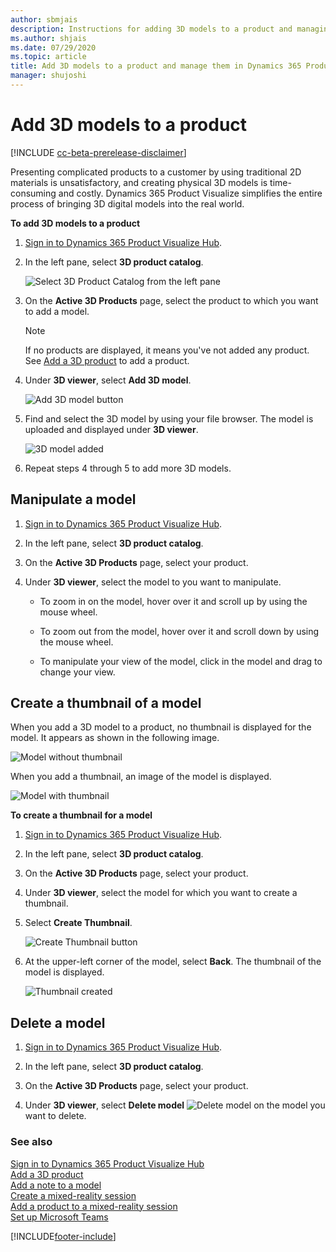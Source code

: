 ```yaml
---
author: sbmjais
description: Instructions for adding 3D models to a product and managing them in Dynamics 365 Product Visualize Hub
ms.author: shjais
ms.date: 07/29/2020
ms.topic: article
title: Add 3D models to a product and manage them in Dynamics 365 Product Visualize Hub
manager: shujoshi
---
```


# Add 3D models to a product

[!INCLUDE [cc-beta-prerelease-disclaimer](../includes/cc-beta-prerelease-disclaimer.md)]

Presenting complicated products to a customer by using traditional 2D materials is unsatisfactory, and creating physical 3D models is time-consuming and costly. Dynamics 365 Product Visualize simplifies the entire process of bringing 3D digital models into the real world.

**To add 3D models to a product**

1.  [Sign in to Dynamics 365 Product Visualize Hub](sign-in-app.md).

2.  In the left pane, select **3D product catalog**.

    ![Select 3D Product Catalog from the left pane](media/product-catalog-nav.png "Select 3D Product Catalog from the left pane")

3.  On the **Active 3D Products** page, select the product to which you want to add a model.

    > [!NOTE]
    > If no products are displayed, it means you've not added any product. See [Add a 3D product](add-3d-product.md) to add a product.

4.  Under **3D viewer**, select **Add 3D model**.

    ![Add 3D model button](media/add-3d-model-button.png "Add 3D model button")

5.  Find and select the 3D model by using your file browser. The model is uploaded and displayed under **3D viewer**.

    ![3D model added](media/model-added.png "3D model added")

6. Repeat steps 4 through 5 to add more 3D models.

## Manipulate a model

1.  [Sign in to Dynamics 365 Product Visualize Hub](sign-in-app.md).

2.  In the left pane, select **3D product catalog**.

3.  On the **Active 3D Products** page, select your product.

4.  Under **3D viewer**, select the model to you want to manipulate.

    - To zoom in on the model, hover over it and scroll up by using the mouse wheel.

    - To zoom out from the model, hover over it and scroll down by using the mouse wheel.

    - To manipulate your view of the model, click in the model and drag to change your view.

## Create a thumbnail of a model

When you add a 3D model to a product, no thumbnail is displayed for the model. It appears as shown in the following image.

![Model without thumbnail](media/model-no-thumbnail.png "Model without thumbnail")

When you add a thumbnail, an image of the model is displayed.

![Model with thumbnail](media/model-thumbnail.png "Model with thumbnail")

**To create a thumbnail for a model**

1.  [Sign in to Dynamics 365 Product Visualize Hub](sign-in-app.md).

2.  In the left pane, select **3D product catalog**.

3.  On the **Active 3D Products** page, select your product.

4.  Under **3D viewer**, select the model for which you want to create a thumbnail.

5.  Select **Create Thumbnail**.

    ![Create Thumbnail button](media/create-thumbnail-button.png "Create Thumbnail button")

6.  At the upper-left corner of the model, select **Back**. The thumbnail of the model is displayed.

    ![Thumbnail created](media/thumbnail-created.png "Thumbnail created")

## Delete a model

1.  [Sign in to Dynamics 365 Product Visualize Hub](sign-in-app.md).

2.  In the left pane, select **3D product catalog**.

3.  On the **Active 3D Products** page, select your product.

4.  Under **3D viewer**, select **Delete model** ![Delete model](media/delete-icon.png "Delete model") on the model you want to delete.

### See also

[Sign in to Dynamics 365 Product Visualize Hub](sign-in-app.md)<br>
[Add a 3D product](add-3d-product.md)<br>
[Add a note to a model](add-note-model.md)<br>
[Create a mixed-reality session](create-mr-session.md)<br>
[Add a product to a mixed-reality session](add-product-mr-session.md)<br>
[Set up Microsoft Teams](setup-ms-teams.md)

[!INCLUDE[footer-include](../includes/footer-banner.md)]
